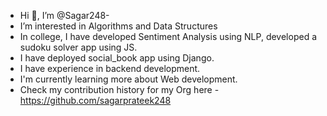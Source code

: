 -  Hi 👋, I’m @Sagar248-
-  I’m interested in Algorithms and Data Structures 
-  In college, I have developed Sentiment Analysis using NLP, developed a sudoku solver app using JS.
-  I have deployed social_book app using Django.
-  I have experience in backend development.
- I'm currently learning more about Web development.
- Check my contribution history for my Org here - https://github.com/sagarprateek248

